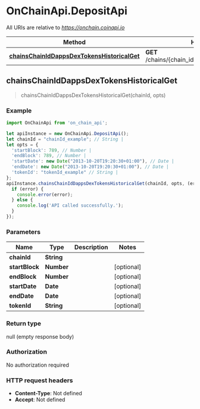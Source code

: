 # OnChainApi.DepositApi

All URIs are relative to *https://onchain.coinapi.io*

Method | HTTP request | Description
------------- | ------------- | -------------
[**chainsChainIdDappsDexTokensHistoricalGet**](DepositApi.md#chainsChainIdDappsDexTokensHistoricalGet) | **GET** /chains/{chain_id}/dapps/dex/tokens/historical | 



## chainsChainIdDappsDexTokensHistoricalGet

> chainsChainIdDappsDexTokensHistoricalGet(chainId, opts)



### Example

```javascript
import OnChainApi from 'on_chain_api';

let apiInstance = new OnChainApi.DepositApi();
let chainId = "chainId_example"; // String | 
let opts = {
  'startBlock': 789, // Number | 
  'endBlock': 789, // Number | 
  'startDate': new Date("2013-10-20T19:20:30+01:00"), // Date | 
  'endDate': new Date("2013-10-20T19:20:30+01:00"), // Date | 
  'tokenId': "tokenId_example" // String | 
};
apiInstance.chainsChainIdDappsDexTokensHistoricalGet(chainId, opts, (error, data, response) => {
  if (error) {
    console.error(error);
  } else {
    console.log('API called successfully.');
  }
});
```

### Parameters


Name | Type | Description  | Notes
------------- | ------------- | ------------- | -------------
 **chainId** | **String**|  | 
 **startBlock** | **Number**|  | [optional] 
 **endBlock** | **Number**|  | [optional] 
 **startDate** | **Date**|  | [optional] 
 **endDate** | **Date**|  | [optional] 
 **tokenId** | **String**|  | [optional] 

### Return type

null (empty response body)

### Authorization

No authorization required

### HTTP request headers

- **Content-Type**: Not defined
- **Accept**: Not defined

